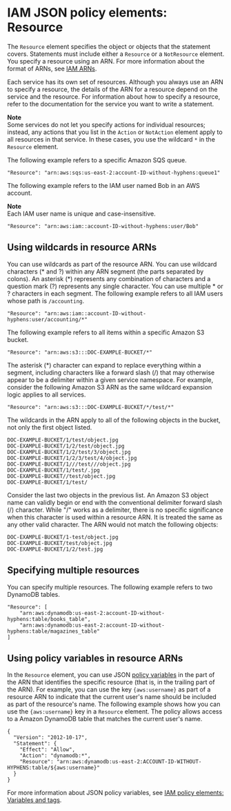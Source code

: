 # IAM JSON policy elements: Resource<a name="reference_policies_elements_resource"></a>

The `Resource` element specifies the object or objects that the statement covers\. Statements must include either a `Resource` or a `NotResource` element\. You specify a resource using an ARN\. For more information about the format of ARNs, see [IAM ARNs](reference_identifiers.md#identifiers-arns)\.

Each service has its own set of resources\. Although you always use an ARN to specify a resource, the details of the ARN for a resource depend on the service and the resource\. For information about how to specify a resource, refer to the documentation for the service you want to write a statement\.

**Note**  
Some services do not let you specify actions for individual resources; instead, any actions that you list in the `Action` or `NotAction` element apply to all resources in that service\. In these cases, you use the wildcard `*` in the `Resource` element\. 

The following example refers to a specific Amazon SQS queue\.

```
"Resource": "arn:aws:sqs:us-east-2:account-ID-without-hyphens:queue1"
```

The following example refers to the IAM user named Bob in an AWS account\.

**Note**  
Each IAM user name is unique and case\-insensitive\.

```
"Resource": "arn:aws:iam::account-ID-without-hyphens:user/Bob"
```

## Using wildcards in resource ARNs<a name="reference_policies_elements_resource_wildcards"></a>

You can use wildcards as part of the resource ARN\. You can use wildcard characters \(\* and ?\) within any ARN segment \(the parts separated by colons\)\. An asterisk \(\*\) represents any combination of characters and a question mark \(?\) represents any single character\. You can use multiple \* or ? characters in each segment\. The following example refers to all IAM users whose path is `/accounting`\. 

```
"Resource": "arn:aws:iam::account-ID-without-hyphens:user/accounting/*"
```

The following example refers to all items within a specific Amazon S3 bucket\.

```
"Resource": "arn:aws:s3:::DOC-EXAMPLE-BUCKET/*"
```

The asterisk \(\*\) character can expand to replace everything within a segment, including characters like a forward slash \(/\) that may otherwise appear to be a delimiter within a given service namespace\. For example, consider the following Amazon S3 ARN as the same wildcard expansion logic applies to all services\.

```
"Resource": "arn:aws:s3:::DOC-EXAMPLE-BUCKET/*/test/*"
```

The wildcards in the ARN apply to all of the following objects in the bucket, not only the first object listed\.

```
DOC-EXAMPLE-BUCKET/1/test/object.jpg
DOC-EXAMPLE-BUCKET/1/2/test/object.jpg
DOC-EXAMPLE-BUCKET/1/2/test/3/object.jpg 
DOC-EXAMPLE-BUCKET/1/2/3/test/4/object.jpg
DOC-EXAMPLE-BUCKET/1///test///object.jpg
DOC-EXAMPLE-BUCKET/1/test/.jpg
DOC-EXAMPLE-BUCKET//test/object.jpg
DOC-EXAMPLE-BUCKET/1/test/
```

Consider the last two objects in the previous list\. An Amazon S3 object name can validly begin or end with the conventional delimiter forward slash \(/\) character\. While "/" works as a delimiter, there is no specific significance when this character is used within a resource ARN\. It is treated the same as any other valid character\. The ARN would not match the following objects:

```
DOC-EXAMPLE-BUCKET/1-test/object.jpg
DOC-EXAMPLE-BUCKET/test/object.jpg
DOC-EXAMPLE-BUCKET/1/2/test.jpg
```

## Specifying multiple resources<a name="reference_policies_elements_resource_multiple-resources"></a>

You can specify multiple resources\. The following example refers to two DynamoDB tables\.

```
"Resource": [
    "arn:aws:dynamodb:us-east-2:account-ID-without-hyphens:table/books_table",
    "arn:aws:dynamodb:us-east-2:account-ID-without-hyphens:table/magazines_table"
]
```

## Using policy variables in resource ARNs<a name="reference_policies_elements_resource_policy-variables"></a>

In the `Resource` element, you can use JSON [policy variables](reference_policies_variables.md) in the part of the ARN that identifies the specific resource \(that is, in the trailing part of the ARN\)\. For example, you can use the key `{aws:username}` as part of a resource ARN to indicate that the current user's name should be included as part of the resource's name\. The following example shows how you can use the `{aws:username}` key in a `Resource` element\. The policy allows access to a Amazon DynamoDB table that matches the current user's name\.

```
{
  "Version": "2012-10-17",
  "Statement": {
    "Effect": "Allow",
    "Action": "dynamodb:*",
    "Resource": "arn:aws:dynamodb:us-east-2:ACCOUNT-ID-WITHOUT-HYPHENS:table/${aws:username}"
  }
}
```

For more information about JSON policy variables, see [IAM policy elements: Variables and tags](reference_policies_variables.md)\.